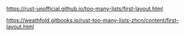 https://rust-unofficial.github.io/too-many-lists/first-layout.html

https://weathfold.gitbooks.io/rust-too-many-lists-zhcn/content/first-layout.html